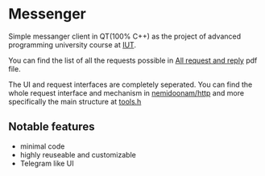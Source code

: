 # Messenger
Simple messanger client in QT(100% C++) as the project of advanced programming university course at [IUT](https://english.iut.ac.ir/).

You can find the list of all the requests possible in [All request and reply](https://github.com/gravelord-nito/messenger_skullking_4/blob/main/Messenger%20All%20request%20and%20reply%20format.pdf) pdf file.

The UI and request interfaces are completely seperated. You can find the whole request interface and mechanism in [nemidoonam/http](https://github.com/gravelord-nito/messenger_skullking_4/tree/main/nemidoonam/http) and more specifically the main structure at [tools.h](https://github.com/gravelord-nito/messenger_skullking_4/blob/main/nemidoonam/http/tools.h)

## Notable features
* minimal code
* highly reuseable and customizable
* Telegram like UI
